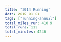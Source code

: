 ```yaml
---
title: "2014 Running"
date: 2015-01-01
tags: ["running-annual"]
total_miles_run: 410.9
total_runs: 113
total_minutes: 4246
---
```

